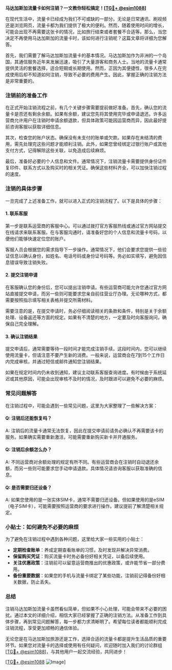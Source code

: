**马达加斯加流量卡如何注销？一文教你轻松搞定！[[TG💪+ @esim1088](https://t.me/s/esim1088)]**

在现代生活中，流量卡已经成为我们不可或缺的一部分。无论是日常通讯、刷视频还是浏览网页，流量卡都为我们提供了极大的便利。然而，随着使用时间的增长，可能会出现不再需要这张卡的情况，比如旅行结束或者套餐不合适等。那么，当您决定不再使用马达加斯加的流量卡时，该如何进行注销呢？这篇文章将详细为您解答。

首先，我们需要了解马达加斯加流量卡的基本情况。马达加斯加作为非洲的一个岛国，其通信服务近年来发展迅速，吸引了大量游客和商务人士。当地的流量卡通常提供灵活的套餐选择，适合短期或长期使用。然而，正因为其便捷性，很多人在完成使用后却不知道如何注销，导致不必要的费用产生。因此，掌握正确的注销方法是非常重要的。

### 注销前的准备工作

在正式开始注销流程之前，有几个关键步骤需要提前做好准备。首先，确认您的流量卡是否还有剩余余额。如果有余额，建议您先将其使用完毕或申请退还。许多运营商允许用户在注销时申请余额退款，但具体政策可能因运营商而异，因此最好提前咨询客服以获取详细信息。

其次，检查您的账户状态。确保没有未支付的账单或欠款。如果存在未结清的费用，需先处理完这些问题才能顺利注销。此外，如果您曾经绑定过银行账户或其他支付方式，记得解除这些关联，以免造成后续麻烦。

最后，准备好必要的个人信息和文件。通常情况下，注销流量卡需要提供身份证件复印件、联系方式以及购买时的相关凭证。确保这些材料齐全，可以加快注销过程的速度。

### 注销的具体步骤

一旦完成了上述准备工作，就可以进入正式的注销流程了。以下是具体的步骤：

#### 1. 联系客服

第一步是联系运营商的客服中心。可以通过拨打官方客服热线或通过官方网站提交在线请求来联系客服。在与客服沟通时，请准备好您的个人信息和流量卡号码，以便他们能够快速定位您的账户。

客服人员会根据您的需求指导下一步操作。通常情况下，他们会要求您提供一些验证信息以确认身份，如姓名、电话号码或身份证号码等。务必如实填写，避免因信息错误导致注销失败。

#### 2. 提交注销申请

在客服确认您的身份后，您可以提出注销申请。有些运营商可能允许您通过官方网站直接提交申请，而另一些则可能要求您亲自前往营业厅办理。无论哪种方式，都需要按照指示填写相关表格并提交所需材料。

需要注意的是，在提交申请时，务必仔细阅读相关的条款和条件，特别是关于余额处理、设备返还等方面的规定。如果有不清楚的地方，一定要及时向客服询问，确保自己完全理解。

#### 3. 确认注销结果

提交申请后，通常需要等待一段时间才能完成注销手续。这段时间内，您可以继续使用流量卡，但请注意不要产生新的消费。一般来说，运营商会在7到15个工作日内完成审核，并通过短信或邮件通知您注销结果。

如果在规定时间内仍未收到通知，建议主动联系客服查询进度。有时候由于系统延迟或其他原因，可能会出现审核不及时的情况，及时跟进可以避免不必要的麻烦。

### 常见问题解答

在注销过程中，可能会遇到一些常见问题，这里为大家整理了一些解决方案：

#### Q: 注销后还能恢复吗？

A: 注销后的流量卡通常无法恢复，因此在提交申请前请务必确认不再需要该卡的服务。如果确实需要重新激活，可能需要重新购买新卡并开通服务。

#### Q: 注销后余额怎么办？

A: 不同运营商对余额处理的规定有所不同。有些运营商会在注销时自动退还余额，而另一些则可能要求您手动申请退款。具体情况请咨询客服以获取准确的信息。

#### Q: 是否需要归还设备？

A: 如果您使用的是一张实体SIM卡，通常不需要归还设备。但如果使用的是eSIM（电子SIM卡），可能需要按照运营商的要求进行操作。建议提前了解清楚相关规定。

### 小贴士：如何避免不必要的麻烦

为了避免在注销过程中遇到各种问题，这里给大家一些实用的小贴士：

- **定期检查账单**：养成定期查看账单的习惯，及时发现并解决异常消费。
- **保留购买凭证**：购买流量卡时务必备份好相关凭证，以备后续使用。
- **关注优惠政策**：注销前可以留意运营商推出的优惠政策，或许能节省一部分费用。
- **备份重要数据**：如果您的手机与流量卡绑定了某些功能，注销前记得备份好相关数据，防止丢失。

### 总结

注销马达加斯加流量卡虽然看似简单，但如果不小心处理，可能会带来不必要的困扰。通过本文的详细介绍，相信大家已经掌握了正确的注销方法。从准备工作到具体步骤，再到常见问题解答，每一步都力求清晰明了。希望每位读者都能顺利完成注销流程，享受更加顺畅的通信体验。

无论您是在马达加斯加旅游还是工作，选择合适的流量卡都是提升生活品质的重要环节。如果您对流量卡的选择或使用有任何疑问，欢迎随时加入我们的讨论群组[[TG💪+ @esim1088](https://t.me/s/esim1088)]，与其他用户一起交流经验，共同进步！

[[TG💪+ @esim1088](https://t.me/s/esim1088) ![Image](https://i.postimg.cc/4NQfJmqS/Snipaste-2025-05-13-00-14-12.png)]